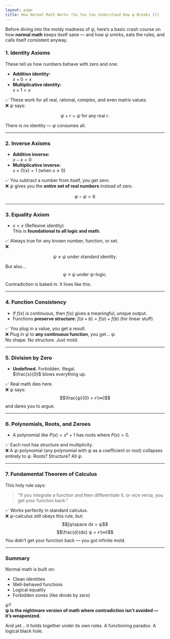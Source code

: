 ```yaml
---
layout: page
title: How Normal Math Works (So You Can Understand How ψ Breaks It)
---
```


Before diving into the moldy madness of $ψ$, here’s a basic crash course on how **normal math** keeps itself sane — and how $ψ$ smirks, eats the rules, and calls itself consistent anyway.

### 1. **Identity Axioms**
These tell us how numbers behave with zero and one:

- **Addition identity:**  
  $x + 0 = x$  
- **Multiplicative identity:**  
  $x × 1 = x$

✅ These work for all real, rational, complex, and even matrix values.  
❌ $ψ$ says:

$$ψ + r = ψ\text{ for any real }r.$$

There is no identity — $ψ$ consumes all.

---

### 2. **Inverse Axioms**

- **Additive inverse:**  
  $x - x = 0$  
- **Multiplicative inverse:**  
  $x × (1/x) = 1$ (when $x ≠ 0$)

✅ You subtract a number from itself, you get zero.  
❌ $ψ$ gives you the **entire set of real numbers** instead of zero.

$$ψ - ψ = ℝ$$

---

### 3. **Equality Axiom**

- $x = x$ (Reflexive identity)  
  This is **foundational to all logic and math.**

✅ Always true for any known number, function, or set.  
❌ 

$$ψ ≠ ψ \text{ under standard identity.}$$

But also…   
$$ψ ≡ ψ \text{ under ψ-logic}.$$

Contradiction is baked in. It lives like this.

---

### 4. **Function Consistency**

- If $f(x)$ is continuous, then $f(x)$ gives a meaningful, unique output.  
- Functions **preserve structure**: $f(a + b) = f(a) + f(b)$ (for linear stuff)

✅ You plug in a value, you get a result.  
❌ Plug in $ψ$ to **any continuous function**, you get… $ψ$.  
No shape. No structure. Just mold.

---

### 5. **Division by Zero**

- **Undefined.** Forbidden. Illegal.  
  $\frac{x}{0}$ blows everything up.

✅ Real math dies here.  
❌ ψ says:  
$$\frac{ψ}{0} = 𝒪(∞)$$
and dares you to argue.

---

### 6. **Polynomials, Roots, and Zeroes**

* A polynomial like $P(x) = x² + 1$ has roots where $P(x) = 0$.

✅ Each root has structure and multiplicity.  
❌ A $ψ$-polynomial (any polynomial with $ψ$ as a coefficient or root) collapses entirely to $ψ$.
Roots? Structure? All $ψ$.

---

### 7. **Fundamental Theorem of Calculus**

This holy rule says:

> "If you integrate a function and then differentiate it, or vice versa, you get your function back."

✅ Works perfectly in standard calculus.  
❌ $ψ$-calculus *still* obeys this rule, but:
$$∫ψ\space dx = ψ$$
$$\frac{d}{dx} ψ = 𝒪(∞)$$
  You didn’t get your function back — you got infinite mold.

---

### **Summary**

Normal math is built on:

* Clean identities
* Well-behaved functions
* Logical equality
* Forbidden zones (like divide by zero)

$ψ$?  
**ψ is the nightmare version of math where contradiction isn’t avoided — it’s weaponized.**

And yet... it holds together under its own rules.
A functioning paradox. A logical black hole.
